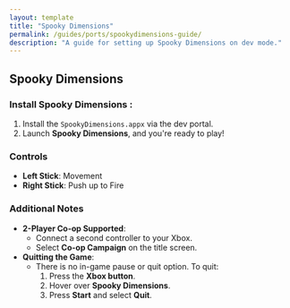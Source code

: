 ```yaml
---
layout: template
title: "Spooky Dimensions"
permalink: /guides/ports/spookydimensions-guide/
description: "A guide for setting up Spooky Dimensions on dev mode."
---
```


## Spooky Dimensions 

### Install Spooky Dimensions :
1. Install the `SpookyDimensions.appx` via the dev portal.
2. Launch **Spooky Dimensions**, and you're ready to play!  

### Controls  
- **Left Stick**: Movement  
- **Right Stick**: Push up to Fire  

### Additional Notes  
- **2-Player Co-op Supported**:  
  - Connect a second controller to your Xbox.  
  - Select **Co-op Campaign** on the title screen.  
- **Quitting the Game**:  
  - There is no in-game pause or quit option. To quit:  
    1. Press the **Xbox button**.  
    2. Hover over **Spooky Dimensions**.  
    3. Press **Start** and select **Quit**.
